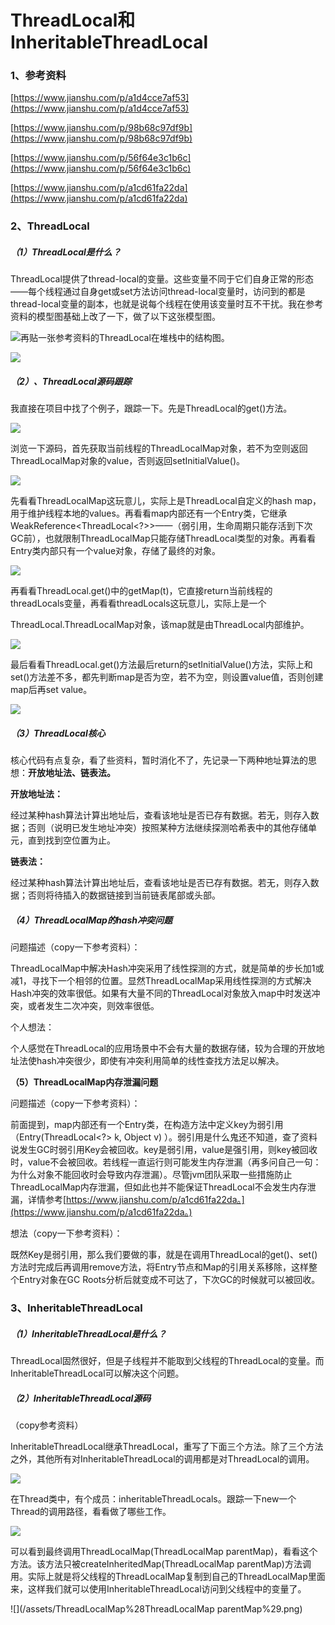 # ThreadLocal和InheritableThreadLocal

### 1、参考资料

[https://www.jianshu.com/p/a1d4cce7af53](https://www.jianshu.com/p/a1d4cce7af53)

[https://www.jianshu.com/p/98b68c97df9b](https://www.jianshu.com/p/98b68c97df9b)

[https://www.jianshu.com/p/56f64e3c1b6c](https://www.jianshu.com/p/56f64e3c1b6c)

[https://www.jianshu.com/p/a1cd61fa22da](https://www.jianshu.com/p/a1cd61fa22da)

### 2、ThreadLocal

##### （1）ThreadLocal是什么？

ThreadLocal提供了thread-local的变量。这些变量不同于它们自身正常的形态——每个线程通过自身get或set方法访问thread-local变量时，访问到的都是thread-local变量的副本，也就是说每个线程在使用该变量时互不干扰。我在参考资料的模型图基础上改了一下，做了以下这张模型图。

![](/assets/ThreadLocal在各线程的模型图.png)再贴一张参考资料的ThreadLocal在堆栈中的结构图。

![](/assets/ThreadLocal堆栈结构图.png)

##### （2）、ThreadLocal源码跟踪

我直接在项目中找了个例子，跟踪一下。先是ThreadLocal的get\(\)方法。

![](/assets/ThreadLocal.get.png)

浏览一下源码，首先获取当前线程的ThreadLocalMap对象，若不为空则返回ThreadLocalMap对象的value，否则返回setInitialValue\(\)。

![](/assets/ThreadLocal.get的detail.png)

先看看ThreadLocalMap这玩意儿，实际上是ThreadLocal自定义的hash map，用于维护线程本地的values。再看看map内部还有一个Entry类，它继承WeakReference&lt;ThreadLocal&lt;?&gt;&gt;——（弱引用，生命周期只能存活到下次GC前），也就限制ThreadLocalMap只能存储ThreadLocal类型的对象。再看看Entry类内部只有一个value对象，存储了最终的对象。

![](/assets/ThreadLocal.ThreadLocalMap定义.png)

再看看ThreadLocal.get\(\)中的getMap\(t\)，它直接return当前线程的threadLocals变量，再看看threadLocals这玩意儿，实际上是一个

ThreadLocal.ThreadLocalMap对象，该map就是由ThreadLocal内部维护。

![](/assets/threadLocals定义.png)

最后看看ThreadLocal.get\(\)方法最后return的setInitialValue\(\)方法，实际上和set\(\)方法差不多，都先判断map是否为空，若不为空，则设置value值，否则创建map后再set value。

![](/assets/setInitialValue方法.png)

##### （3）ThreadLocal核心

核心代码有点复杂，看了些资料，暂时消化不了，先记录一下两种地址算法的思想：**开放地址法、链表法。**

**开放地址法：**

经过某种hash算法计算出地址后，查看该地址是否已存有数据。若无，则存入数据；否则（说明已发生地址冲突）按照某种方法继续探测哈希表中的其他存储单元，直到找到空位置为止。

**链表法：**

经过某种hash算法计算出地址后，查看该地址是否已存有数据。若无，则存入数据；否则将待插入的数据链接到当前链表尾部或头部。

##### （4）ThreadLocalMap的hash冲突问题

问题描述（copy一下参考资料）：

ThreadLocalMap中解决Hash冲突采用了线性探测的方式，就是简单的步长加1或减1，寻找下一个相邻的位置。显然ThreadLocalMap采用线性探测的方式解决Hash冲突的效率很低。如果有大量不同的ThreadLocal对象放入map中时发送冲突，或者发生二次冲突，则效率很低。

个人想法：

个人感觉在ThreadLocal的应用场景中不会有大量的数据存储，较为合理的开放地址法使hash冲突很少，即使有冲突利用简单的线性查找方法足以解决。

**（5）ThreadLocalMap内存泄漏问题**

问题描述（copy一下参考资料）：

前面提到，map内部还有一个Entry类，在构造方法中定义key为弱引用（Entry\(ThreadLocal&lt;?&gt; k, Object v\) ）。弱引用是什么鬼还不知道，查了资料说发生GC时弱引用Key会被回收。key是弱引用，value是强引用，则key被回收时，value不会被回收。若线程一直运行则可能发生内存泄漏（再多问自己一句：为什么对象不能回收时会导致内存泄漏）。尽管jvm团队采取一些措施防止ThreadLocalMap内存泄漏，但如此也并不能保证ThreadLocal不会发生内存泄漏，详情参考[https://www.jianshu.com/p/a1cd61fa22da。](https://www.jianshu.com/p/a1cd61fa22da。)

想法（copy一下参考资料）：

既然Key是弱引用，那么我们要做的事，就是在调用ThreadLocal的get\(\)、set\(\)方法时完成后再调用remove方法，将Entry节点和Map的引用关系移除，这样整个Entry对象在GC Roots分析后就变成不可达了，下次GC的时候就可以被回收。

### 3、InheritableThreadLocal

##### （1）InheritableThreadLocal是什么？

ThreadLocal固然很好，但是子线程并不能取到父线程的ThreadLocal的变量。而InheritableThreadLocal可以解决这个问题。

##### （2）InheritableThreadLocal源码

（copy参考资料）

InheritableThreadLocal继承ThreadLocal，重写了下面三个方法。除了三个方法之外，其他所有对InheritableThreadLocal的调用都是对ThreadLocal的调用。

![](/assets/InheritableThreadLocal.png)

在Thread类中，有个成员：inheritableThreadLocals。跟踪一下new一个Thread的调用路径，看看做了哪些工作。

![](/assets/Thread创建对象调用路径.png)

可以看到最终调用ThreadLocalMap\(ThreadLocalMap parentMap\)，看看这个方法。该方法只被createInheritedMap\(ThreadLocalMap parentMap\)方法调用。实际上就是将父线程的ThreadLocalMap复制到自己的ThreadLocalMap里面来，这样我们就可以使用InheritableThreadLocal访问到父线程中的变量了。

![](/assets/ThreadLocalMap%28ThreadLocalMap parentMap%29.png)

